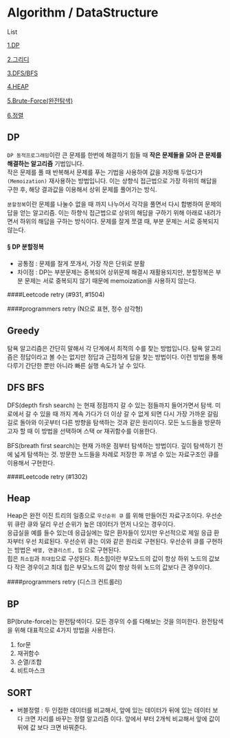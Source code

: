 # Algorithm / DataStructure

List

[1.DP](#dp)  

[2.그리디](#greedy)

[3.DFS/BFS](#dfs-bfs)

[4.HEAP](#heap)

[5.Brute-Force(완전탐색)](#bp)
  
[6.정렬](#sort)  


## DP
`DP 동적프로그래밍`이란 큰 문제를 한번에 해결하기 힘들 때 **작은 문제들을 모아 큰 문제를 해결하는 알고리즘** 기법입니다.  
작은 문제를 풀 때 반복해서 문제를 푸는 기법을 사용하여 값을 저장해 두었다가`(Memoization)` 재사용하는 방법입니다.
이는 상향식 접근법으로 가장 하위의 해답을 구한 후, 해당 결과값을 이용해서 상위 문제를 풀어가는 방식.

`분할정복`이란 
문제를 나눌수 없을 때 까지 나누어서 각각을 풀면서 다시 합병하여 문제의 답을 얻는 알고리즘.
이는 하향식 접근법으로 상위의 해답을 구하기 위해 아래로 내려가면서 하위의 해답을 구하는 방식이다.
문제를 잘게 쪼갤 때, 부분 문제는 서로 중복되지 않는다.

#### § DP 분할정복 
- 공통점 : 문제를 잘게 쪼개서, 가장 작은 단위로 분활
- 차이점 : DP는 부분문제는 중복되어 상위문제 해결시 재활용되지만, 분할정복은 부분 문제는 서로 중복되지 않기 때문에 memoization을 사용하지 않는다.

####Leetcode retry
(#931, #1504)

####programmers retry
(N으로 표현, 정수 삼각형)  

  
## Greedy
탐욕 알고리즘은 간단히 말해서 각 단계에서 최적의 수를 찾는 방법입니다. 탐욕 알고리즘은 정답이라고 볼 수는 없지만 정답과 근접하게 답을 찾는 방법이다. 이런 방법을 통해  
다루기 간단한 뿐만 아니라 빠른 실행 속도가 날 수 있다.
    



## DFS BFS  
DFS(depth firsh search) 는 현재 정점까지 갈 수 있는 점들까지 들어가면서 탐색. 미로에서 갈 수 있을 때 까지 계속 가다가 더 이상 갈 수 없게 되면 다시 가장 가까운 갈림길로 돌아와 이곳부터 다른 방향을 탐색하는 것과 같은 원리이다. 모든 노드들을 방문하고자 할 때 이 방법을 선택하며 스택 or 재귀함수를 이용한다. 
  
    
    
BFS(breath first search)는 현재 가까운 점부터 탐색하는 방법이다. 깊이 탐색하기 전에 넓게 탐색하는 것. 방문한 노드들을 차례로 저장한 후 꺼낼 수 있는 자료구조인 큐를 이용해서 구현한다.

####Leetcode retry
(#1302)


## Heap  
Heap은 완전 이진 트리의 일종으로 `우선순위 큐` 를 위해 만들어진 자료구조이다. 우선순위 큐란 큐와 달리 우선 순위가 높은 데이터가 먼저 나오는 경우이다.  
응급실을 예를 들수 있는데 응급실에는 많은 환자들이 있지만 우선적으로 제일 응급 환자부터 우선 치료된다. 
우선순위 큐는 이와 같은 원리로 구현된다.  우선순위 큐를 구현하는 방법은 `배열, 연결리스트, 힙` 으로 구현된다.  
힙은 `최소힙`과 `최대힙`으로 구성된다. 최소힙이란 부모노드의 값이 항상 하위 노드의 값보다 작은 경우이고 최대 힙은 부모노드의 값이 항상 하위 노드의 값보다 큰 경우이다.  

####programmers retry
(디스크 컨트롤러)  


## BP  
BP(brute-force)는 완전탐색이다. 모든 경우의 수를 다해보는 것을 의미한다.
완전탐색을 위해 대표적으로 4가지 방법을 사용한다.
1. for문  
2. 재귀함수  
3. 순열/조합  
4. 비트마스크  


## SORT
- 버블정렬 : 두 인접한 데이터를 비교해서, 앞에 있는 데이터가 뒤에 있는 데이터 보다 크면 자리를 바꾸는 정렬 알고리즘 이다. 앞에서 부터 2개씩 비교해서 앞에 값이 뒤에 값 보다 크면 바꿔준다.
